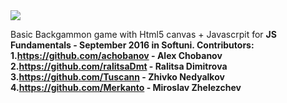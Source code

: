 <img src="https://raw.githubusercontent.com/Tuscann/CanvasGame/master/preview.bmp">

Basic Backgammon game with Html5 canvas + Javascrpit for <b>JS Fundamentals - September 2016<b> in Softuni.
Contributors:<br>
1.https://github.com/achobanov - Alex Chobanov<br>
2.https://github.com/ralitsaDmt - Ralitsa Dimitrova<br>
3.https://github.com/Tuscann - Zhivko Nedyalkov<br>
4.https://github.com/Merkanto - Miroslav Zhelezchev<br>



